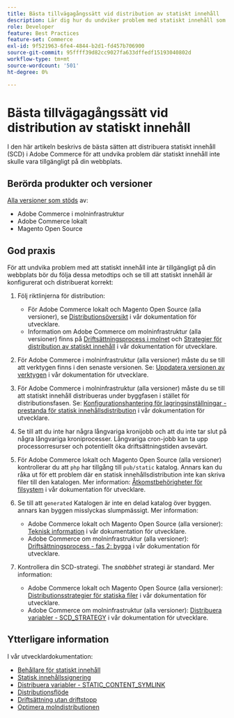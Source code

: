 ```yaml
---
title: Bästa tillvägagångssätt vid distribution av statiskt innehåll
description: Lär dig hur du undviker problem med statiskt innehåll som inte visas i din Adobe Commerce eller Magento Open Source.
role: Developer
feature: Best Practices
feature-set: Commerce
exl-id: 9f521963-6fe4-4844-b2d1-fd457b706900
source-git-commit: 95ffff39d82cc9027fa633dffedf15193040802d
workflow-type: tm+mt
source-wordcount: '501'
ht-degree: 0%

---
```


# Bästa tillvägagångssätt vid distribution av statiskt innehåll

I den här artikeln beskrivs de bästa sätten att distribuera statiskt innehåll (SCD) i Adobe Commerce för att undvika problem där statiskt innehåll inte skulle vara tillgängligt på din webbplats.

## Berörda produkter och versioner

[Alla versioner som stöds](../../../release/versions.md) av:

* Adobe Commerce i molninfrastruktur
* Adobe Commerce lokalt
* Magento Open Source

## God praxis

För att undvika problem med att statiskt innehåll inte är tillgängligt på din webbplats bör du följa dessa metodtips och se till att statiskt innehåll är konfigurerat och distribuerat korrekt:

1. Följ riktlinjerna för distribution:
   * För Adobe Commerce lokalt och Magento Open Source (alla versioner), se [Distributionsöversikt](../../../configuration/deployment/overview.md) i vår dokumentation för utvecklare.
   * Information om Adobe Commerce om molninfrastruktur (alla versioner) finns på [Driftsättningsprocess i molnet](https://devdocs.magento.com/cloud/deploy/cloud-deployment-process.html) och [Strategier för distribution av statiskt innehåll](https://devdocs.magento.com/cloud/deploy/static-content-deployment.html) i vår dokumentation för utvecklare.

1. För Adobe Commerce i molninfrastruktur (alla versioner) måste du se till att verktygen finns i den senaste versionen. Se: [Uppdatera versionen av verktygen](https://devdocs.magento.com/cloud/release-notes/ece-release-notes.html) i vår dokumentation för utvecklare.
1. För Adobe Commerce i molninfrastruktur (alla versioner) måste du se till att statiskt innehåll distribueras under byggfasen i stället för distributionsfasen. Se: [Konfigurationshantering för lagringsinställningar - prestanda för statisk innehållsdistribution](https://devdocs.magento.com/cloud/live/sens-data-over.html#cloud-confman-scd-over) i vår dokumentation för utvecklare.
1. Se till att du inte har några långvariga kronijobb och att du inte tar slut på några långvariga kroniprocesser. Långvariga cron-jobb kan ta upp processorresurser och potentiellt öka driftsättningstiden avsevärt.
1. För Adobe Commerce lokalt och Magento Open Source (alla versioner) kontrollerar du att `php` har tillgång till `pub/static` katalog. Annars kan du råka ut för ett problem där en statisk innehållsdistribution inte kan skriva filer till den katalogen. Mer information: [Åtkomstbehörigheter för filsystem](https://experienceleague.adobe.com/docs/commerce-operations/configuration-guide/deployment/file-system-permissions.html) i vår dokumentation för utvecklare.
1. Se till att `generated` Katalogen är inte en delad katalog över byggen. annars kan byggen misslyckas slumpmässigt. Mer information:
   * Adobe Commerce lokalt och Magento Open Source (alla versioner): [Teknisk information](https://experienceleague.adobe.com/docs/commerce-operations/configuration-guide/deployment/technical-details.html) i vår dokumentation för utvecklare.
   * Adobe Commerce om molninfrastruktur (alla versioner): [Driftsättningsprocess - fas 2: bygga](https://devdocs.magento.com/cloud/reference/discover-deploy.html#cloud-deploy-over-phases-build) i vår dokumentation för utvecklare.

1. Kontrollera din SCD-strategi. The *snabbhet* strategi är standard. Mer information:
   * Adobe Commerce lokalt och Magento Open Source (alla versioner): [Distributionsstrategier för statiska filer](https://experienceleague.adobe.com/docs/commerce-operations/configuration-guide/cli/static-view/static-view-file-strategy.html) i vår dokumentation för utvecklare.
   * Adobe Commerce om molninfrastruktur (alla versioner): [Distribuera variabler - SCD\_STRATEGY](https://devdocs.magento.com/cloud/env/variables-deploy.html#scd_strategy) i vår dokumentation för utvecklare.

## Ytterligare information

I vår utvecklardokumentation:

* [Behållare för statiskt innehåll](https://developer.adobe.com/commerce/admin-developer/pattern-library/containers/static-content/)
* [Statisk innehållssignering](https://experienceleague.adobe.com/docs/commerce-operations/configuration-guide/cache/static-content-signing.html)
* [Distribuera variabler - STATIC\_CONTENT\_SYMLINK](https://devdocs.magento.com/cloud/env/variables-deploy.html#static_content_symlink)
* [Distributionsflöde](../../../performance/deployment-flow.md)
* [Driftsättning utan driftstopp](https://devdocs.magento.com/cloud/deploy/reduce-downtime.html)
* [Optimera molndistributionen](https://devdocs.magento.com/cloud/deploy/optimize-cloud-deployment.html)
